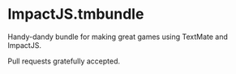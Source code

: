 # ImpactJS.tmbundle

Handy-dandy bundle for making great games using TextMate and ImpactJS.

Pull requests gratefully accepted.
